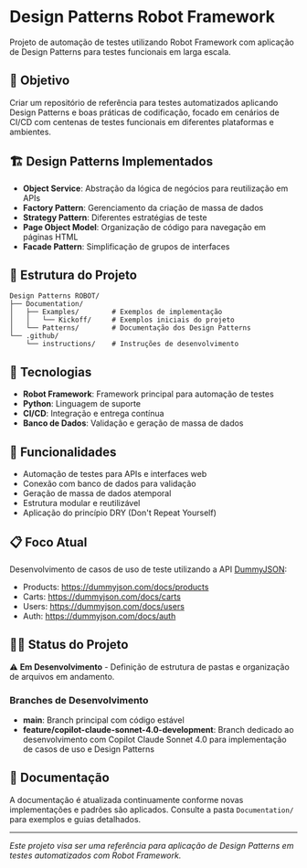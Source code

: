 # Design Patterns Robot Framework

Projeto de automação de testes utilizando Robot Framework com aplicação de Design Patterns para testes funcionais em larga escala.

## 🎯 Objetivo

Criar um repositório de referência para testes automatizados aplicando Design Patterns e boas práticas de codificação, focado em cenários de CI/CD com centenas de testes funcionais em diferentes plataformas e ambientes.

## 🏗️ Design Patterns Implementados

- **Object Service**: Abstração da lógica de negócios para reutilização em APIs
- **Factory Pattern**: Gerenciamento da criação de massa de dados
- **Strategy Pattern**: Diferentes estratégias de teste
- **Page Object Model**: Organização de código para navegação em páginas HTML
- **Facade Pattern**: Simplificação de grupos de interfaces

## 📁 Estrutura do Projeto

```
Design Patterns ROBOT/
├── Documentation/
│   ├── Examples/        # Exemplos de implementação
│   │   └── Kickoff/     # Exemplos iniciais do projeto
│   └── Patterns/        # Documentação dos Design Patterns
└── .github/
    └── instructions/    # Instruções de desenvolvimento
```

## 🔧 Tecnologias

- **Robot Framework**: Framework principal para automação de testes
- **Python**: Linguagem de suporte
- **CI/CD**: Integração e entrega contínua
- **Banco de Dados**: Validação e geração de massa de dados

## 🚀 Funcionalidades

- Automação de testes para APIs e interfaces web
- Conexão com banco de dados para validação
- Geração de massa de dados atemporal
- Estrutura modular e reutilizável
- Aplicação do princípio DRY (Don't Repeat Yourself)

## 📋 Foco Atual

Desenvolvimento de casos de uso de teste utilizando a API [DummyJSON](https://dummyjson.com):

- Products: https://dummyjson.com/docs/products
- Carts: https://dummyjson.com/docs/carts
- Users: https://dummyjson.com/docs/users
- Auth: https://dummyjson.com/docs/auth

## 🏃‍♂️ Status do Projeto

⚠️ **Em Desenvolvimento** - Definição de estrutura de pastas e organização de arquivos em andamento.

### Branches de Desenvolvimento

- **main**: Branch principal com código estável
- **feature/copilot-claude-sonnet-4.0-development**: Branch dedicado ao desenvolvimento com Copilot Claude Sonnet 4.0 para implementação de casos de uso e Design Patterns

## 📖 Documentação

A documentação é atualizada continuamente conforme novas implementações e padrões são aplicados. Consulte a pasta `Documentation/` para exemplos e guias detalhados.

---

*Este projeto visa ser uma referência para aplicação de Design Patterns em testes automatizados com Robot Framework.*
